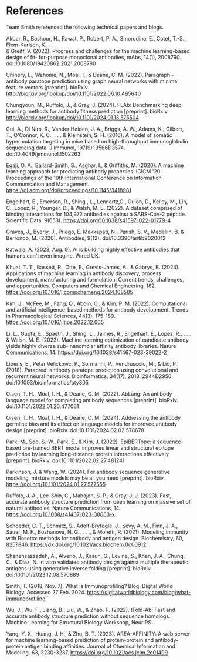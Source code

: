 # References

Team Smith referenced the following technical papers and blogs.

Akbar, R., Bashour, H., Rawat, P., Robert, P. A., Smorodina, E., Cotet, T.-S., Flem-Karlsen, K., . . .  
& Greiff, V. (2022). Progress and challenges for the machine learning-based design of fit-
for-purpose monoclonal antibodies, mAbs, 14(1), 2008790. doi:10.1080/19420862.2021.2008790

Chinery, L., Wahome, N., Moal, I., & Deane, C. M. (2022). Paragraph - antibody paratope 
prediction using graph neural networks with minimal feature vectors [preprint]. bioRxiv. 
http://biorxiv.org/lookup/doi/10.1101/2022.06.10.495640 

Chungyoun, M., Ruffolo, J., & Gray, J. (2024). FLAb: Benchmarking deep learning methods for 
antibody fitness prediction [preprint]. bioRxiv. 
http://biorxiv.org/lookup/doi/10.1101/2024.01.13.575504

Cui, A., Di Niro, R., Vander Heiden, J. A., Briggs, A. W., Adams, K., Gilbert, T., O'Connor, K. C., . . . 
& Kleinstein, S. H. (2016). A model of somatic hypermutation targeting in mice based on 
high-throughput immunoglobulin sequencing data. J Immunol, 197(9): 3566Ð3574. 
doi:10.4049/jimmunol.1502263 

Egaji, O. A., Ballard-Smith, S., Asghar, I., & Griffiths, M. (2020). A machine learning approach for 
predicting antibody properties. ICICM '20: Proceedings of the 10th International 
Conference on Information Communication and Management. 
https://dl.acm.org/doi/proceedings/10.1145/3418981

Engelhart, E., Emerson, R., Shing , L., Lennartz,C., Guion, D., Kelley, M., Lin, C., Lopez, R., 
Younger, D., & Walsh, M. E. (2022). A dataset comprised of binding interactions for 
104,972 antibodies against a SARS-CoV-2 peptide. Scientific Data, 9(653). 
https://doi.org/10.1038/s41597-022-01779-4 

Graves, J., Byerly, J., Priego, E. Makkapati, N., Parish, S. V., Medellin, B. & Berrondo, M. (2020). 
Antibodies, 9(12). doi:10.3390/antib9020012 

Katwala, A. (2023, Aug. 9). AI is building highly effective antibodies that humans can't even 
imagine. Wired UK.

Khuat, T. T., Bassett, R., Otte, E., Grevis-James, A., & Gabrys, B. (2024). Applications of machine 
learning in antibody discovery, process development, manufacturing and formulation: 
Current trends, challenges, and opportunities. Computers and Chemical Engineering, 
182. https://doi.org/10.1016/j.compchemeng.2024.108585 

Kim, J., McFee, M., Fang, Q., Abdin, O., & Kim, P. M. (2022). Computational and artificial 
intelligence-based methods for antibody development. Trends in Pharmacological 
Sciences, 44(3), 175-189. https://doi.org/10.1016/j.tips.2022.12.005 

Li, L., Gupta, E., Spaeth, J., Shing, L., Jaimes, R., Engelhart, E., Lopez, R., . . . & Walsh, M. E. 
(2023). Machine learning optimization of candidate antibody yields highly diverse sub-
nanomolar affinity antibody libraries. Nature Communications, 14. 
https://doi.org/10.1038/s41467-023-39022-2 

Liberis, E., Petar Velickovic, P., Sormanni, P., Vendruscolo, M., & Lio, P. (2018). Parapred: 
antibody paratope prediction using convolutional and recurrent neural networks. 
Bioinformatics, 34(17), 2018, 2944Ð2950. doi:10.1093/bioinformatics/bty305 

Olsen, T. H., Moal, I. H., & Deane, C. M. (2022). AbLang: An antibody language model for 
completing antibody sequences [preprint]. bioRxiv. doi:10.1101/2022.01.20.477061

Olsen, T. H., Moal, I. H., & Deane, C. M. (2024). Addressing the antibody germline bias and its 
effect on language models for improved antibody design [preprint]. bioRxiv. doi:10.1101/2024.02.02.578678 

Park, M., Seo, S.-W., Park, E., & Kim, J. (2022). EpiBERTope: a sequence-based pre-trained BERT 
model improves linear and structural epitope prediction by learning long-distance 
protein interactions effectively [preprint]. bioRxiv. doi:10.1101/2022.02.27.481241 

Parkinson, J. & Wang, W. (2024). For antibody sequence generative modeling, mixture models 
may be all you need [preprint]. bioRxiv. https://doi.org/10.1101/2024.01.27.577555 

Ruffolo, J. A., Lee-Shin, C., Mahajon, S. P., & Gray, J. J. (2023). Fast, accurate antibody structure 
prediction from deep learning on massive set of natural antibodies. Nature 
Communications, 14. https://doi.org/10.1038/s41467-023-38063-x 

Schoeder, C. T., Schmitz, S., Adolf-Bryfogle, J., Sevy, A. M., Finn, J. A., Sauer, M. F., Bozhanova, 
N. G., . . ., & Moretti, R. (2021). Modeling immunity with Rosetta: methods for antibody 
and antigen design. Biochemistry, 60, 825?846. https://dx.doi.org/10.1021/acs.biochem.0c00912 

Shanehsazzadeh, A.,  Alverio, J., Kasun, G., Levine, S., Khan, J. A., Chung, C., & Diaz, N. In vitro 
validated antibody design against multiple therapeutic antigens using generative inverse 
folding [preprint]. bioRxiv. doi:10.1101/2023.12.08.570889 

Smith, T. (2018, Nov. 7). What is Immunoprofiling? Blog. Digital World Biology. Accessed 27 
Feb. 2024. https://digitalworldbiology.com/blog/what-immunoprofiling 

Wu, J., Wu, F., Jiang, B., Liu, W., & Zhao. P. (2022). tFold-Ab: Fast and accurate antibody 
structure prediction without sequence homologs. Machine Learning for Structural 
Biology Workshop, NeurIPS.

Yang, Y. X., Huang, J. H., & Zhu, B. T. (2023). AREA-AFFINITY: A web server for machine 
learning-based prediction of protein-protein and antibody-protein antigen binding 
affinities. Journal of Chemical Information and Modeling. 63, 3230-3237. 
https://doi.org/10.1021/acs.jcim.2c01499 
